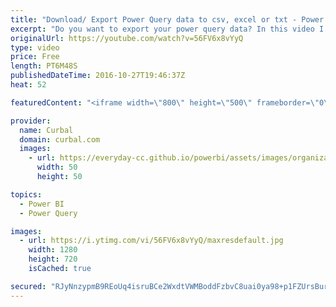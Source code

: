 ```yaml
---
title: "Download/ Export Power Query data to csv, excel or txt - Power BI Tips & Tricks #25"
excerpt: "Do you want to export your power query data? In this video I show you how to do it :)  How to install R: https://goo.gl/g4wbEm BI accountant blog: https://goo.gl/lnjjxM Link to Power BI file: https://gofile.me/2kEOD/YPnFQZQ4c  R script: require(gdata) write.table(trim(dataset), file=”C:/writeyourfilepathhere/filename.txt”,"
originalUrl: https://youtube.com/watch?v=56FV6x8vYyQ
type: video
price: Free
length: PT6M48S
publishedDateTime: 2016-10-27T19:46:37Z
heat: 52

featuredContent: "<iframe width=\"800\" height=\"500\" frameborder=\"0\" src=\"https://www.youtube.com/embed/56FV6x8vYyQ\" allow=\"accelerometer; autoplay; encrypted-media; gyroscope; picture-in-picture\" allowfullscreen></iframe>"

provider:
  name: Curbal
  domain: curbal.com
  images:
    - url: https://everyday-cc.github.io/powerbi/assets/images/organizations/curbal.com-50x50.jpg
      width: 50
      height: 50

topics:
  - Power BI
  - Power Query

images:
  - url: https://i.ytimg.com/vi/56FV6x8vYyQ/maxresdefault.jpg
    width: 1280
    height: 720
    isCached: true

secured: "RJyNnzypmB9REoUq4isruBCe2WxdtVWMBoddFzbvC8uai0ya98+p1FZUrsBurlPQI2kJlkqx3GFHAcQ9yejLnREGhrJDCfBEVFGG1D5JxwVh/SHkXxj7HICkcRUB53EGTqJPgjcWgRmhHVM1+epHtHW7ynuNZhLMe9RK2du/0jJ6mUEkx16Yjw80z3hlaq7sUFvdpcaNMmiB/aFtTz4tB5dLrLG3CjDPKTgGwAFRD7WPXleglDxnVzZ6oIWq89aLptTsppQgK4M9xdVUhfUohoiBHiiIaiSqh7tPpC+Q77BWFkMTUCeHVJO2H/JP2oy2CVr8XoHPuVDU9KhyydSYr0juQoG27EBEHehxRmHyWJGqXQCtrA02f3xvFsjUEnSJ//dy2QhVH4FJFU7gXStWoUkQBSeAuNkPC2kC8yVlNwc=;iyt3or+fzMJmao0NsD15UQ=="
---
```


